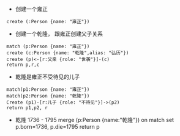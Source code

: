 * 创建一个雍正
```
create (:Person {name: "雍正"})
```
* 创建一个乾隆， 跟雍正创建父子关系
```
match (p:Person {name: "雍正"})
create (c:Person {name: "乾隆",alias: "弘历"})
create (p)<-[r:父亲 {role: "世袭"}]-(c)
return p,r,c
```
* 乾隆是雍正不受待见的儿子
```
match(p1:Person {name: "雍正"})
match(p2:Person {name: "乾隆"})
Create (p1)-[r:儿子 {role: "不待见"}]->(p2)
return p1,p2, r
```
* 乾隆 1736 - 1795
merge (p:Person {name:"乾隆"})
on match set p.born=1736, p.die=1795
return p
